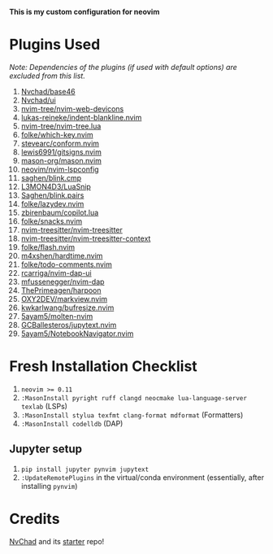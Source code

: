 **This is my custom configuration for neovim**

# Plugins Used

*Note: Dependencies of the plugins (if used with default options) are excluded from this list.*

1. [Nvchad/base46](https://github.com/NvChad/base46)
1. [Nvchad/ui](https://github.com/NvChad/ui)
1. [nvim-tree/nvim-web-devicons](https://github.com/nvim-tree/nvim-web-devicons)
1. [lukas-reineke/indent-blankline.nvim](https://github.com/lukas-reineke/indent-blankline.nvim)
1. [nvim-tree/nvim-tree.lua](https://github.com/nvim-tree/nvim-tree.lua)
1. [folke/which-key.nvim](https://github.com/folke/which-key.nvim)
1. [stevearc/conform.nvim](https://github.com/stevearc/conform.nvim)
1. [lewis6991/gitsigns.nvim](https://github.com/lewis6991/gitsigns.nvim)
1. [mason-org/mason.nvim](https://github.com/mason-org/mason.nvim)
1. [neovim/nvim-lspconfig](https://github.com/neovim/nvim-lspconfig)
1. [saghen/blink.cmp](https://github.com/saghen/blink.cmp)
1. [L3MON4D3/LuaSnip](https://github.com/L3MON4D3/LuaSnip)
1. [Saghen/blink.pairs](https://github.com/Saghen/blink.pairs)
1. [folke/lazydev.nvim](https://github.com/folke/lazydev.nvim)
1. [zbirenbaum/copilot.lua](https://github.com/zbirenbaum/copilot.lua)
1. [folke/snacks.nvim](https://github.com/folke/snacks.nvim)
1. [nvim-treesitter/nvim-treesitter](https://github.com/nvim-treesitter/nvim-treesitter)
1. [nvim-treesitter/nvim-treesitter-context](https://github.com/nvim-treesitter/nvim-treesitter-context)
1. [folke/flash.nvim](https://github.com/folke/flash.nvim)
1. [m4xshen/hardtime.nvim](https://github.com/m4xshen/hardtime.nvim)
1. [folke/todo-comments.nvim](https://github.com/folke/todo-comments.nvim)
1. [rcarriga/nvim-dap-ui](https://github.com/rcarriga/nvim-dap-ui)
1. [mfussenegger/nvim-dap](https://github.com/mfussenegger/nvim-dap)
1. [ThePrimeagen/harpoon](https://github.com/ThePrimeagen/harpoon)
1. [OXY2DEV/markview.nvim](https://github.com/OXY2DEV/markview.nvim)
1. [kwkarlwang/bufresize.nvim](https://github.com/kwkarlwang/bufresize.nvim)
1. [5ayam5/molten-nvim](https://github.com/5ayam5/molten-nvim)
1. [GCBallesteros/jupytext.nvim](https://github.com/GCBallesteros/jupytext.nvim)
1. [5ayam5/NotebookNavigator.nvim](https://github.com/5ayam5/NotebookNavigator.nvim)

# Fresh Installation Checklist

1. `neovim >= 0.11`
1. `:MasonInstall pyright ruff clangd neocmake lua-language-server texlab` (LSPs)
1. `:MasonInstall stylua texfmt clang-format mdformat` (Formatters)
1. `:MasonInstall codelldb` (DAP)

## Jupyter setup

1. `pip install jupyter pynvim jupytext`
1. `:UpdateRemotePlugins` in the virtual/conda environment (essentially, after installing `pynvim`)

# Credits

[NvChad](https://github.com/NvChad/NvChad) and its [starter](https://github.com/NvChad/starter) repo!
